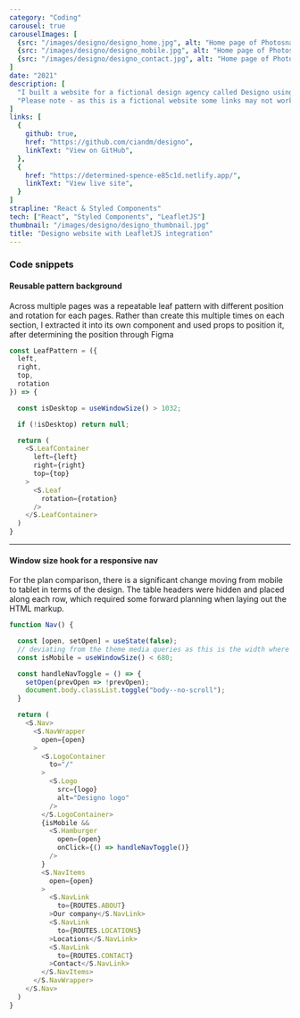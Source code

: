 ```yaml
---
category: "Coding"
carousel: true
carouselImages: [
  {src: "/images/designo/designo_home.jpg", alt: "Home page of Photosnap"},
  {src: "/images/designo/designo_mobile.jpg", alt: "Home page of Photosnap"},
  {src: "/images/designo/designo_contact.jpg", alt: "Home page of Photosnap"},
]
date: "2021"
description: [
  "I built a website for a fictional design agency called Designo using React and Styled Components, with a LeafletJS integration for displaying addressed on maps.",
  "Please note - as this is a fictional website some links may not work properly."
]
links: [
  {
    github: true,
    href: "https://github.com/ciandm/designo",
    linkText: "View on GitHub",
  },
  {
    href: "https://determined-spence-e85c1d.netlify.app/",
    linkText: "View live site",
  }
]
strapline: "React & Styled Components"
tech: ["React", "Styled Components", "LeafletJS"]
thumbnail: "/images/designo/designo_thumbnail.jpg"
title: "Designo website with LeafletJS integration"
---
```


### Code snippets

#### Reusable pattern background
Across multiple pages was a repeatable leaf pattern with different position and rotation for each pages. Rather than create this multiple times on each section, I extracted it into its own component and used props to position it, after determining the position through Figma

```javascript
const LeafPattern = ({
  left,
  right,
  top,
  rotation
}) => {

  const isDesktop = useWindowSize() > 1032;

  if (!isDesktop) return null;

  return (
    <S.LeafContainer
      left={left}
      right={right}
      top={top}
    >
      <S.Leaf
        rotation={rotation}
      />
    </S.LeafContainer>
  )
}
```

---

#### Window size hook for a responsive nav
For the plan comparison, there is a significant change moving from mobile to tablet in terms of the design. The table headers were hidden and placed along each row, which required some forward planning when laying out the HTML markup. 

```javascript
function Nav() {

  const [open, setOpen] = useState(false);
  // deviating from the theme media queries as this is the width where nav begins wrapping
  const isMobile = useWindowSize() < 680;

  const handleNavToggle = () => {
    setOpen(prevOpen => !prevOpen);
    document.body.classList.toggle("body--no-scroll");
  }

  return (
    <S.Nav>
      <S.NavWrapper
        open={open}
      >
        <S.LogoContainer
          to="/"
        >
          <S.Logo
            src={logo}
            alt="Designo logo"
          />
        </S.LogoContainer>
        {isMobile &&
          <S.Hamburger
            open={open}
            onClick={() => handleNavToggle()}
          />
        }
        <S.NavItems
          open={open}
        >
          <S.NavLink
            to={ROUTES.ABOUT}
          >Our company</S.NavLink>
          <S.NavLink
            to={ROUTES.LOCATIONS}
          >Locations</S.NavLink>
          <S.NavLink
            to={ROUTES.CONTACT}
          >Contact</S.NavLink>
        </S.NavItems>
      </S.NavWrapper>
    </S.Nav>
  )
}
```